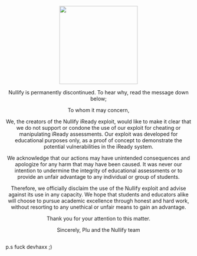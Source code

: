 </p>
<p align="center">
<img width="212" height="212" src="https://camo.githubusercontent.com/ed579bece53ee97ef4e2b9d5cc297eb8f89567b2e8b6db272494a961ebc231bd/68747470733a2f2f7265732e636c6f7564696e6172792e636f6d2f64626a71666132616c2f696d6167652f75706c6f61642f76313730353239393433332f69636f6e5f6e756c6c6966792e706e67">
</p>
<p align="center">
Nullify is permanently discontinued. To hear why, read the message down below;
<p align="center">
To whom it may concern,
<p align="center">
We, the creators of the Nullify iReady exploit, would like to make it clear that we do not support or condone the use of our exploit for cheating or manipulating iReady assessments. Our exploit was developed for educational purposes only, as a proof of concept to demonstrate the potential vulnerabilities in the iReady system.
<p align="center">
We acknowledge that our actions may have unintended consequences and apologize for any harm that may have been caused. It was never our intention to undermine the integrity of educational assessments or to provide an unfair advantage to any individual or group of students.
<p align="center">
Therefore, we officially disclaim the use of the Nullify exploit and advise against its use in any capacity. We hope that students and educators alike will choose to pursue academic excellence through honest and hard work, without resorting to any unethical or unfair means to gain an advantage.
<p align="center">
Thank you for your attention to this matter.
<p align="center">
Sincerely, Plu and the Nullify team
<h2 p align="center"> </h2>
p.s fuck devhaxx ;)
